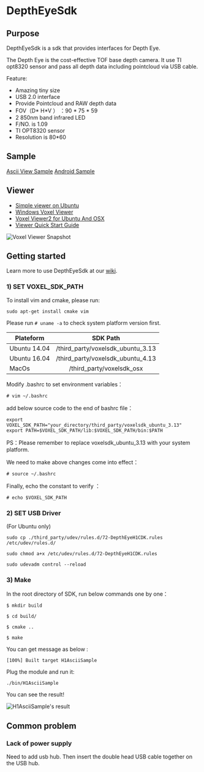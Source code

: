 # DepthEyeSdk


## Purpose
DepthEyeSdk is a sdk that provides interfaces for Depth Eye.

The Depth Eye is the cost-effective TOF base depth camera. It use TI opt8320 sensor and pass all depth data including pointcloud via USB cable.

Feature:
* Amazing tiny size
* USB 2.0 interface
* Provide Pointcloud  and RAW depth data 
* FOV（D* H*V ） ：90 * 75 * 59
* 2 850nm band infrared LED
* F/NO. is 1.09 
* TI OPT8320 sensor
* Resolution is 80*60

## Sample
[Ascii View Sample](https://github.com/pointcloud-ai/DepthEyeSdk/tree/master/test)
[Android Sample](https://github.com/pointcloud-ai/DepthEyeSdk_android)

## Viewer 

* [Simple viewer on Ubuntu](https://github.com/pointcloud-ai/DepthEyeSdk/tree/master/tools)
* [Windows Voxel Viewer]( http://statics3.seeedstudio.com/assets/file/bazaar/product/Windows_Viewer.rar)
* [Voxel Viewer2 for Ubuntu And OSX]( https://github.com/pointcloud-ai/VoxelViewer2)
* [Viewer Quick Start Guide]( http://www.ti.com.cn/cn/lit/ug/sbou157/sbou157.pdf)

![Voxel Viewer Snapshot](https://raw.githubusercontent.com/pointcloud-ai/DepthEyeSdk/master/third_party/images/VoxelViewerSnapshot.jp2)


## Getting started

Learn more to use DepthEyeSdk at our [wiki](https://github.com/pointcloud-ai/DepthEyeSdk/wiki).


### 1) SET VOXEL_SDK_PATH

To install vim and cmake, please run:

`sudo apt-get install cmake vim `

Please run `# uname -a` to check system platform version first.

|Plateform | SDK Path |
|- | :-: | 
|Ubuntu 14.04 |/third_party/voxelsdk_ubuntu_3.13|
|Ubuntu 16.04 | /third_party/voxelsdk_ubuntu_4.13|
|MacOs | /third_party/voxelsdk_osx|


Modify .bashrc to set environment variables：

`# vim ~/.bashrc`

add below source code to the end of bashrc file：
```
export VOXEL_SDK_PATH="your_directory/third_party/voxelsdk_ubuntu_3.13"
export PATH=$VOXEL_SDK_PATH/lib:$VOXEL_SDK_PATH/bin:$PATH
```

PS：Please remember to replace voxelsdk_ubuntu_3.13 with your system platform.

We need to make above changes come into effect：
 
`# source ~/.bashrc`

Finally, echo the constant to verify ：

`# echo $VOXEL_SDK_PATH`

### 2) SET USB Driver
(For Ubuntu only)
```
sudo cp ./third_party/udev/rules.d/72-DepthEyeH1CDK.rules /etc/udev/rules.d/

sudo chmod a+x /etc/udev/rules.d/72-DepthEyeH1CDK.rules

sudo udevadm control --reload
```

### 3) Make

In the root directory of SDK, run below commands one by one：

```
$ mkdir build

$ cd build/ 

$ cmake ..

$ make 
```

You can get message as below : 

`[100%] Built target H1AsciiSample`

Plug the module and run it:

`./bin/H1AsciiSample`

You can see the result!

![H1AsciiSample's result](https://raw.githubusercontent.com/pointcloud-ai/DepthEyeSdk/master/third_party/images/ascii_depth_data.jpeg)

## Common problem

### Lack of power supply

Need to add usb hub. Then insert the double head USB cable together on the USB hub.